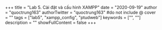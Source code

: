 +++
title = "Lab 5. Cài đặt và cấu hình XAMPP"
date = "2020-09-19"
author = "quoctrung163"
authorTwitter = "quoctrung163" #do not include @
cover = ""
tags = ["lab5", "xampp_config", "ptudweb"]
keywords = ["", ""]
description = ""
showFullContent = false
+++
